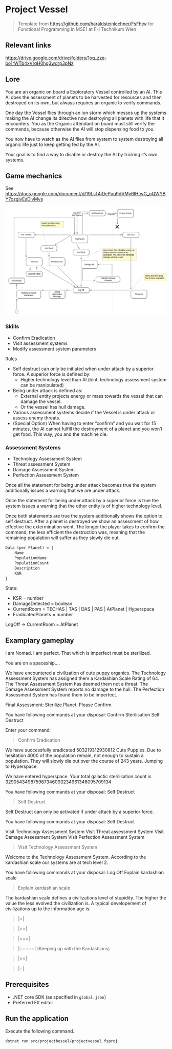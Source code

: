 # Project Vessel

> Template from https://github.com/haraldsteinlechner/FsFhtw for Functional Programming in MSE1 at FH Technikum Wien

## Relevant links
https://drive.google.com/drive/folders/1oq_zze-bo1rWTb4xVrqH0hg3wdrp3pNz

## Lore
You are an organic on board a Exploratory Vessel controlled by an AI. This Ai does the assessment of planets to be harvested for resources and then destroyed on its own, but always requires an organic to verify commands.

One day the Vessel flies through an ion storm which messes up the systems making the AI change its directive now destroying all planets with life that it encounters. You as the Organic attendant on board must still verify the commands, because otherwise the AI will stop dispensing food to you.

You now have to watch as the AI flies from system to system destroying all organic life just to keep getting fed by the AI.

Your goal is to find a way to disable or destroy the AI by tricking it’s own systems.

## Game mechanics

See https://docs.google.com/document/d/19LsT4iDePuq9dVMy6lHtwG_qQWYBY7ozgjvEsDivMvs

![](gameplay.png)

### Skills
- Confirm Eradication
- Visit assessment systems
- Modify assessment system parameters

Rules
- Self destruct can only be initiated when under attack by a superior force.
    A superior force is defined by:
    - Higher technology level than AI (hint: technology assessment system can be manipulated)
- Being under attack is defined as:
    - External entity projects energy or mass towards the vessel that can damage the vessel.
    - Or the vessel has hull damage.
- Various assessment systems decide if the Vessel is under attack or assess enemy threats.
- (Special Option) When having to enter “confirm” and you wait for 15 minutes, the AI cannot fulfill the destroyment of a planet and you won’t get food. This way, you and the machine die.

### Assessment Systems
- Technology Assessment System
- Threat assessment System
- Damage Assessment System
- Perfection Assessment System

Once all the statement for being under attack becomes true the system additionally issues a warning that we are under attack.

Once the statement for being under attack by a superior force is true the system issues a warning that the other entity is of higher technology level. 

Once both statements are true the system additionally shows the option to self destruct.
After a planet is destroyed we show an assessment of how effective the extermination went. The longer the player takes to confirm the command, the less efficient the destruction was, meaning that the remaining population will suffer as they slowly die out.

```
Data (per Planet) = { 
    Name
    PopulationName
    PopulationCount
    Description
    KSR
}
```

State: 
- KSR = number
- DamageDetected = boolean
- CurrentRoom = TECHAS | TAS | DAS | PAS | AtPlanet | Hyperspace
- EradicatedPlanets = number


LogOff → CurrentRoom = AtPlanet

## Examplary gameplay
I am Nomad. I am perfect. That which is imperfect must be sterilized.


You are on a spaceship....

We have encountered a civilization of cute puppy organics. 
The Technology Assessment System has assigned them a Kardashian Scale Rating of 64. 
The Threat Assessment System has deemed them not a threat.
The Damage Assessment System reports no damage to the hull.
The Perfection Assessment System has found them to be imperfect. 

Final Assessment: Sterilize Planet. Please Confirm.

You have following commands at your disposal:
Confirm Sterilisation
Self Destruct

Enter your command:

> Confirm Eradication


We have successfully eradicated 503219312930812 Cute Puppies.
Due to hesitation 4000 of the population remain, not enough to sustain a population. They will slowly die out over the course of 243 years.
Jumping to Hyperspace.

We have entered hyperspace. 
Your total galactic sterilisation count is 329054349875987346093234961346095709134

You have following commands at your disposal:
Self Destruct

> Self Destruct

Self Destruct can only be activated if under attack by a superior force.

You have following commands at your disposal:
Self Destruct

Visit Technology Assessment System
Visit Threat assessment System
Visit Damage Assessment System
Visit Perfection Assessment System

> Visit Technology Assessment System


Welcome to the Technology Assessment System.
According to the kardashian scale our systems are at tech level 2.

You have following commands at your disposal:
Log Off
Explain kardashian scale

> Explain kardashian scale

The kardashian scale defines a civilizations level of stupidity. The higher the value the less evolved the civilization is. A typical developement of civilizations up to the information age is:

> |=|

> |==|

> |===|

> |=====| (Keeping up with the Kardashians)

> |==|

> |=|

## Prerequisites

- .NET core SDK (as specified in `global.json`)
- Preferred F# editor

## Run the application

Execute the following command.
```bash
dotnet run src/projectbessel/projectvessel.fsproj
```
